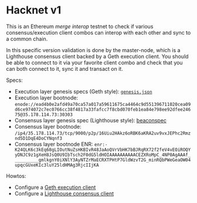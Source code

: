 # Hacknet v1

This is an Ethereum *merge interop* testnet to check if various consensus/execution client combos can interop with each other and sync to a common chain.

In this specific version validation is done by the master-node, which is a Lighthouse consensus client backed by a Geth execution client. You should be able to connect to it via your favorite client combo and check that you can both connect to it, sync it and transact on it.

Specs:

- Execution layer genesis specs (Geth style): [`genesis.json`](./genesis.json)
- Execution layer bootnode: `enode://ead4b0e2afd49a70ca57a017a59611675ca4464c9d551396711020cea09d6ce974072c7ec0766cc38f4817a33fafcc7f8cbd070feb1ea84e798ee92dfee24675@35.178.114.73:30303`
- Consensus layer genesis spec (Lighthouse style): [beaconspec](./beaconspec)
- Consensus layer bootnode: `/ip4/35.178.114.73/tcp/9000/p2p/16Uiu2HAkz6oRBK6aKRA2uv9vxJEPhc2Rmznd5D1DqE4DoCYNqnf3`
- Consensus layer bootnode ENR: `enr:-K24QLK6c3kEq68gLIOutNuZsHKBIvR48JaAoQVrVbHK7bBJRqRX72f2feV4vEOiROQYyDNJC9z1gXeH8JsQ0U9IbTsch2F0dG5ldHOIAAAAAAAAAACEZXRoMpC_4NP0AgAAAf__________gmlkgnY0iXNlY3AyNTZrMaECRXTPHtP7GldWzvT2G_minRQbPWeGeaOW04upqcGUxeKIc3luY25ldHMAg3RjcIIjKA`

Howtos:

- Configure a [Geth execution client](./README-Execution-Geth.md)
- Configure a [Lighthouse consensus client](./README-Consensus-Lighthouse.md)

